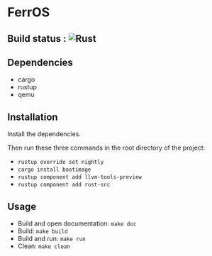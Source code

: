 # FerrOS

## Build status : ![Rust](https://github.com/Sup3Legacy/FerrOS/workflows/Rust/badge.svg)

## Dependencies
- cargo
- rustup
- qemu

## Installation
Install the dependencies.

Then run these three commands in the root directory of the project:
- `rustup override set nightly`
- `cargo install bootimage`
- `rustup component add llvm-tools-preview`
- `rustup component add rust-src`

## Usage
- Build and open documentation: `make doc`
- Build: `make build`
- Build and run: `make run`
- Clean: `make clean`
